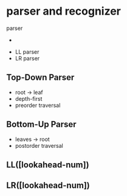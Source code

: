 # parser and recognizer

parser

-

* LL parser
* LR parser

## Top-Down Parser

* root -&gt; leaf
* depth-first
* preorder traversal

## Bottom-Up Parser

* leaves -&gt; root
* postorder traversal

## LL\(\[lookahead-num\]\)

## LR\(\[lookahead-num\]\)

